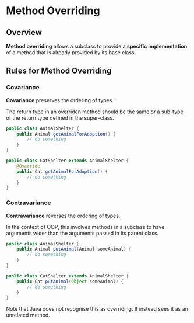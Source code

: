 # Method Overriding
## Overview
**Method overriding** allows a subclass to provide a **specific implementation** of a method that is already provided by its base class.

## Rules for Method Overriding
### Covariance
**Covariance** preserves the ordering of types.

The return type in an overriden method should be the same or a sub-type of the return type defined in the super-class.

```java
public class AnimalShelter {
    public Animal getAnimalForAdoption() {
        // do something
    }
}

public class CatShelter extends AnimalShelter {
    @Override
    public Cat getAnimalForAdoption() {
        // do something
    }
}
```

### Contravariance
**Contravariance** reverses the ordering of types.

In the context of OOP, this involves methods in a subclass to have arguments wider than the arguments passed in its parent class.

```java
public class AnimalShelter {
    public Animal putAnimal(Animal someAnimal) {
        // do something
    }
}

public class CatShelter extends AnimalShelter {
    public Cat putAnimal(Object someAnimal) {
        // do something
    }
}
```

Note that Java does not recognise this as overriding. It instead sees it as an unrelated method.
